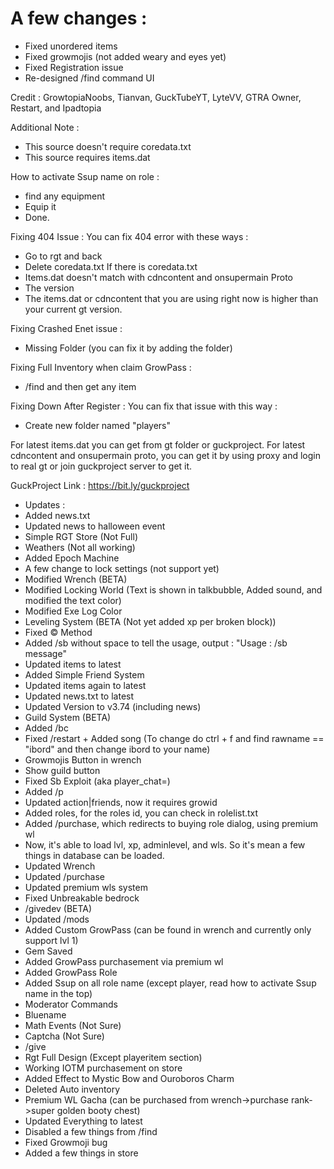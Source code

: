 # A few changes :
- Fixed unordered items
- Fixed growmojis (not added weary and eyes yet)
- Fixed Registration issue
- Re-designed /find command UI

Credit : GrowtopiaNoobs, Tianvan, GuckTubeYT, LyteVV, GTRA Owner, Restart, and Ipadtopia

Additional Note :
- This source doesn't require coredata.txt
- This source requires items.dat

How to activate Ssup name on role :
- find any equipment
- Equip it
- Done.

Fixing 404 Issue :
You can fix 404 error with these ways :
- Go to rgt and back
- Delete coredata.txt If there is coredata.txt
- Items.dat doesn't match with cdncontent and onsupermain Proto
- The version
- The items.dat or cdncontent that you are using right now is higher than your current gt version.

Fixing Crashed Enet issue :
- Missing Folder (you can fix it by adding the folder)

Fixing Full Inventory when claim GrowPass :
- /find and then get any item

Fixing Down After Register :
You can fix that issue with this way :
- Create new folder named "players"

For latest items.dat you can get from gt folder or guckproject.
For latest cdncontent and onsupermain proto, you can get it by using proxy and login to real gt or join guckproject server to get it.

GuckProject Link :
https://bit.ly/guckproject

- Updates :
- Added news.txt
- Updated news to halloween event
- Simple RGT Store (Not Full)
- Weathers (Not all working)
- Added Epoch Machine
- A few change to lock settings (not support yet)
- Modified Wrench (BETA)
- Modified Locking World (Text is shown in talkbubble, Added sound, and modified the text color)
- Modified Exe Log Color
- Leveling System (BETA (Not yet added xp per broken block))
- Fixed © Method
- Added /sb without space to tell the usage, output : "Usage : /sb message"
- Updated items to latest
- Added Simple Friend System
- Updated items again to latest
- Updated news.txt to latest
- Updated Version to v3.74 (including news)
- Guild System (BETA)
- Added /bc
- Fixed /restart + Added song (To change do ctrl + f and find rawname == "ibord" and then change ibord to your name)
- Growmojis Button in wrench
- Show guild button
- Fixed Sb Exploit (aka player_chat=)
- Added /p
- Updated action|friends, now it requires growid
- Added roles, for the roles id, you can check in rolelist.txt
- Added /purchase, which redirects to buying role dialog, using premium wl
- Now, it's able to load lvl, xp, adminlevel, and wls. So it's mean a few things in database can be loaded.
- Updated Wrench
- Updated /purchase
- Updated premium wls system
- Fixed Unbreakable bedrock
- /givedev (BETA)
- Updated /mods
- Added Custom GrowPass (can be found in wrench and currently only support lvl 1)
- Gem Saved
- Added GrowPass purchasement via premium wl
- Added GrowPass Role
- Added Ssup on all role name (except player, read how to activate Ssup name in the top)
- Moderator Commands
- Bluename
- Math Events (Not Sure)
- Captcha (Not Sure)
- /give
- Rgt Full Design (Except playeritem section)
- Working IOTM purchasement on store
- Added Effect to Mystic Bow and Ouroboros Charm
- Deleted Auto inventory
- Premium WL Gacha (can be purchased from wrench->purchase rank->super golden booty chest)
- Updated Everything to latest
- Disabled a few things from /find
- Fixed Growmoji bug
- Added a few things in store
